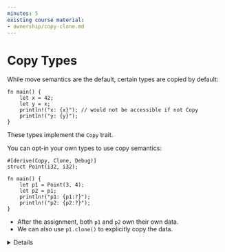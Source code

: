 ```yaml
---
minutes: 5
existing course material:
- ownership/copy-clone.md
---
```


<!-- NOTES:
Present Copy as added functionality on top of the default move semantics: with Copy, the old value does not become invalid; Can derive Copy for a type if it implements Clone
-->
# Copy Types

While move semantics are the default, certain types are copied by default:

<!-- mdbook-xgettext: skip -->
```rust,editable
fn main() {
    let x = 42;
    let y = x;
    println!("x: {x}"); // would not be accessible if not Copy
    println!("y: {y}");
}
```

These types implement the `Copy` trait.

You can opt-in your own types to use copy semantics:

<!-- mdbook-xgettext: skip -->
```rust,editable
#[derive(Copy, Clone, Debug)]
struct Point(i32, i32);

fn main() {
    let p1 = Point(3, 4);
    let p2 = p1;
    println!("p1: {p1:?}");
    println!("p2: {p2:?}");
}
```

* After the assignment, both `p1` and `p2` own their own data.
* We can also use `p1.clone()` to explicitly copy the data.

<details>

Copying and cloning are not the same thing:

* Copying refers to bitwise copies of memory regions and does not work on arbitrary objects.
* Copying does not allow for custom logic (unlike copy constructors in C++).
* Cloning is a more general operation and also allows for custom behavior by implementing the `Clone` trait.
* Copying does not work on types that implement the `Drop` trait.

In the above example, try the following:

* Add a `String` field to `struct Point`. It will not compile because `String` is not a `Copy` type.
* Remove `Copy` from the `derive` attribute. The compiler error is now in the `println!` for  `p1`.
* Show that it works if you clone `p1` instead.

</details>

